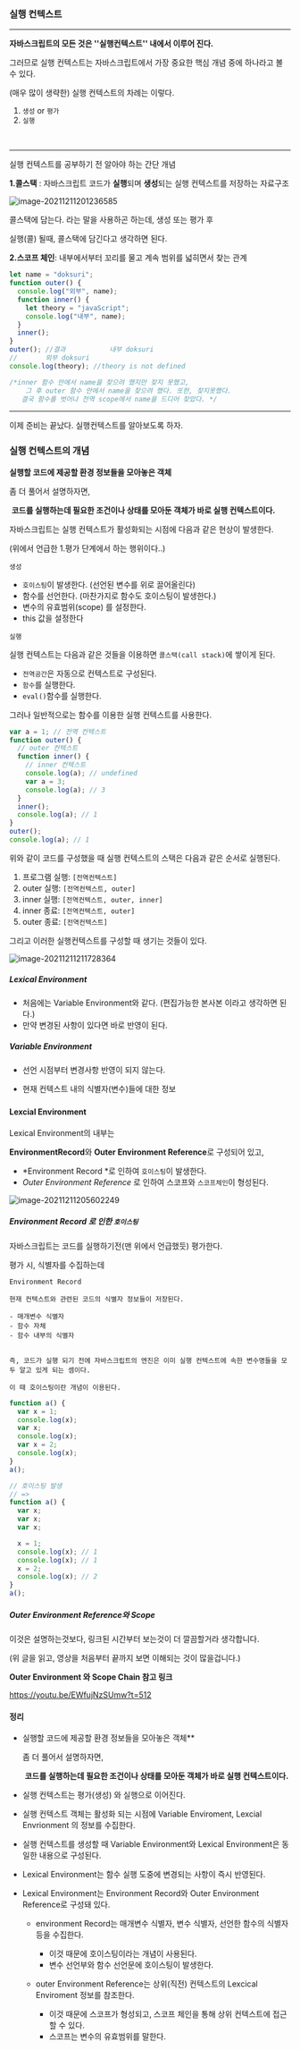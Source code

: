 ### 실행 컨텍스트

---

**자바스크립트의 모든 것은 ''실행컨텍스트'' 내에서 이루어 진다.**

그러므로 실행 컨텍스트는 자바스크립트에서 가장 중요한 핵심 개념 중에 하나라고 볼 수 있다.

(매우 많이 생략한) 실행 컨텍스트의 차례는 이렇다.

1. `생성` or `평가`
2. `실행`

​

---

실행 컨텍스트를 공부하기 전 알아야 하는 간단 개념

**1.콜스택** : 자바스크립트 코드가 **실행**되며 **생성**되는 실행 컨텍스트를 저장하는 자료구조

![image-20211211201236585](C:\Users\thangno\AppData\Roaming\Typora\typora-user-images\image-20211211201236585.png)

콜스택에 담는다. 라는 말을 사용하곤 하는데, 생성 또는 평가 후

실행(콜) 될때, 콜스택에 담긴다고 생각하면 된다.

**2.스코프 체인**: 내부에서부터 꼬리를 물고 계속 범위를 넓히면서 찾는 관계

```javascript
let name = "doksuri";
function outer() {
  console.log("외부", name);
  function inner() {
    let theory = "javaScript";
    console.log("내부", name);
  }
  inner();
}
outer(); //결과			내부 doksuri
//		 외부 doksuri
console.log(theory); //theory is not defined

/*inner 함수 안에서 name을 찾으려 했지만 찾지 못했고, 
 	그 후 outer 함수 안에서 name을 찾으려 했다. 또한, 찾지못했다.
   결국 함수를 벗어나 전역 scope에서 name을 드디어 찾았다. */
```

---

이제 준비는 끝났다. 실행컨텍스트를 알아보도록 하자.

### 실행 컨텍스트의 개념

**실행할 코드에 제공할 환경 정보들을 모아놓은 객체**

좀 더 풀어서 설명하자면,

​ **코드를 실행하는데 필요한 조건이나 상태를 모아둔 객체가 바로 실행 컨텍스트이다.**

자바스크립트는 실행 컨텍스트가 활성화되는 시점에 다음과 같은 현상이 발생한다.

(위에서 언급한 1.평가 단계에서 하는 행위이다..)

`생성`

- `호이스팅`이 발생한다. (선언된 변수를 위로 끌어올린다)
- 함수를 선언한다. (마찬가지로 함수도 호이스팅이 발생한다.)
- 변수의 유효범위(scope) 를 설정한다.
- this 값을 설정한다

`실행`

실행 컨텍스트는 다음과 같은 것들을 이용하면 `콜스택(call stack)`에 쌓이게 된다.

- `전역공간`은 자동으로 컨텍스트로 구성된다.
- `함수`를 실행한다.
- `eval()`함수를 실행한다.

그러나 일반적으로는 함수를 이용한 실행 컨텍스트를 사용한다.

```javascript
var a = 1; // 전역 컨텍스트
function outer() {
  // outer 컨텍스트
  function inner() {
    // inner 컨텍스트
    console.log(a); // undefined
    var a = 3;
    console.log(a); // 3
  }
  inner();
  console.log(a); // 1
}
outer();
console.log(a); // 1
```

위와 같이 코드를 구성했을 때 실행 컨텍스트의 스택은 다음과 같은 순서로 실행된다.

1. 프로그램 실행: `[전역컨텍스트]`
2. outer 실행: `[전역컨텍스트, outer]`
3. inner 실행: `[전역컨텍스트, outer, inner]`
4. inner 종료: `[전역컨텍스트, outer]`
5. outer 종료: `[전역컨텍스트]`

그리고 이러한 실행컨텍스트를 구성할 때 생기는 것들이 있다.

![image-20211211211728364](C:\Users\thangno\AppData\Roaming\Typora\typora-user-images\image-20211211211728364.png)

##### **Lexical Environment**

- 처음에는 Variable Environment와 같다. (편집가능한 본사본 이라고 생각하면 된다.)
- 만약 변경된 사항이 있다면 바로 반영이 된다.

##### **Variable Environment**

- 선언 시점부터 변경사항 반영이 되지 않는다.

- 현재 컨텍스트 내의 식별자(변수)들에 대한 정보

#####

#### Lexcial Environment

Lexical Environment의 내부는

**EnvironmentRecord**와 **Outer Environment Reference**로 구성되어 있고,

- *Environment Record *로 인하여 `호이스팅`이 발생한다.
- _Outer Environment Reference_ 로 인하여 스코프와 `스코프체인`이 형성된다.

![image-20211211205602249](C:\Users\thangno\AppData\Roaming\Typora\typora-user-images\image-20211211205602249.png)

##### Environment Record 로 인한 `호이스팅`

자바스크립트는 코드를 실행하기전(맨 위에서 언급했듯) 평가한다.

평가 시, 식별자를 수집하는데

```
Environment Record

현재 컨텍스트와 관련된 코드의 식별자 정보들이 저장된다.

- 매개변수 식별자
- 함수 자체
- 함수 내부의 식별자


즉, 코드가 실행 되기 전에 자바스크립트의 엔진은 이미 실행 컨텍스트에 속한 변수명들을 모두 알고 있게 되는 셈이다.

이 때 호이스팅이란 개념이 이용된다.
```

```javascript
function a() {
  var x = 1;
  console.log(x);
  var x;
  console.log(x);
  var x = 2;
  console.log(x);
}
a();

// 호이스팅 발생
// =>
function a() {
  var x;
  var x;
  var x;

  x = 1;
  console.log(x); // 1
  console.log(x); // 1
  x = 2;
  console.log(x); // 2
}
a();
```

##### Outer Environment Reference와 Scope

이것은 설명하는것보다, 링크된 시간부터 보는것이 더 깔끔할거라 생각합니다.

(위 글을 읽고, 영상을 처음부터 끝까지 보면 이해되는 것이 많을겁니다.)

**Outer Environment 와 Scope Chain 참고 링크**

https://youtu.be/EWfujNzSUmw?t=512

#### 정리

- 실행할 코드에 제공할 환경 정보들을 모아놓은 객체\*\*

  좀 더 풀어서 설명하자면,

  ​ **코드를 실행하는데 필요한 조건이나 상태를 모아둔 객체가 바로 실행 컨텍스트이다.**

- 실행 컨텍스트는 평가(생성) 와 실행으로 이어진다.

- 실행 컨텍스트 객체는 활성화 되는 시점에 Variable Enviroment, Lexcial Envrionment 의 정보를 수집한다.

- 실행 컨텍스트를 생성할 때 Variable Environment와 Lexical Environment은 동일한 내용으로 구성된다.

- Lexical Environment는 함수 실행 도중에 변경되는 사항이 즉시 반영된다.

- Lexical Environment는 Environment Record와 Outer Environment Reference로 구성돼 있다.

  - environment Record는 매개변수 식별자, 변수 식별자, 선언한 함수의 식별자 등을 수집한다.

    - 이것 때문에 호이스팅이라는 개념이 사용된다.
    - 변수 선언부와 함수 선언문에 호이스팅이 발생한다.

  - outer Environment Reference는 상위(직전) 컨텍스트의 Lexcical Enviroment 정보를 참조한다.
    - 이것 때문에 스코프가 형성되고, 스코프 체인을 통해 상위 컨텍스트에 접근할 수 있다.
    - 스코프는 변수의 유효범위를 말한다.
